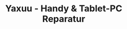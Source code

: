 ---
title: "Yaxuu - Handy & Tablet-PC Reparatur"
url: /jena/yaxuu-handy-und-tablet-pc-reparatur/
shop: Handy
---